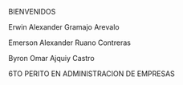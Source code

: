 BIENVENIDOS

Erwin Alexander Gramajo Arevalo

Emerson Alexander Ruano Contreras

Byron Omar Ajquiy Castro

6TO PERITO EN ADMINISTRACION DE EMPRESAS
